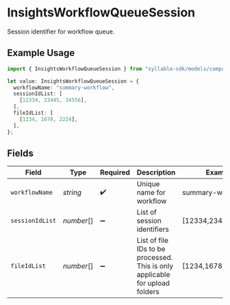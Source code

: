 # InsightsWorkflowQueueSession

Session identifier for workflow queue.

## Example Usage

```typescript
import { InsightsWorkflowQueueSession } from "syllable-sdk/models/components";

let value: InsightsWorkflowQueueSession = {
  workflowName: "summary-workflow",
  sessionIdList: [
    [12334, 23445, 34556],
  ],
  fileIdList: [
    [1234, 1678, 2224],
  ],
};
```

## Fields

| Field                                                                        | Type                                                                         | Required                                                                     | Description                                                                  | Example                                                                      |
| ---------------------------------------------------------------------------- | ---------------------------------------------------------------------------- | ---------------------------------------------------------------------------- | ---------------------------------------------------------------------------- | ---------------------------------------------------------------------------- |
| `workflowName`                                                               | *string*                                                                     | :heavy_check_mark:                                                           | Unique name for workflow                                                     | summary-workflow                                                             |
| `sessionIdList`                                                              | *number*[]                                                                   | :heavy_minus_sign:                                                           | List of session identifiers                                                  | [12334,23445,34556]                                                          |
| `fileIdList`                                                                 | *number*[]                                                                   | :heavy_minus_sign:                                                           | List of file IDs to be processed. This is only applicable for upload folders | [1234,1678,2224]                                                             |